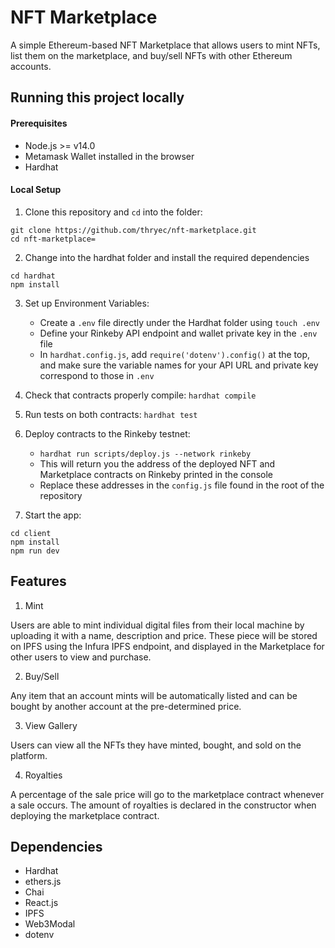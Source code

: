 # NFT Marketplace

A simple Ethereum-based NFT Marketplace that allows users to mint NFTs, list them on the marketplace, and buy/sell NFTs with other Ethereum accounts.

## Running this project locally

#### Prerequisites

-   Node.js >= v14.0
-   Metamask Wallet installed in the browser
-   Hardhat

#### Local Setup

1. Clone this repository and `cd` into the folder:

```
git clone https://github.com/thryec/nft-marketplace.git
cd nft-marketplace=
```

2. Change into the hardhat folder and install the required dependencies

```
cd hardhat
npm install
```

3. Set up Environment Variables:

    - Create a `.env` file directly under the Hardhat folder using `touch .env`
    - Define your Rinkeby API endpoint and wallet private key in the `.env` file
    - In `hardhat.config.js`, add `require('dotenv').config()` at the top, and make sure the variable names for your API URL and private key correspond to those in `.env`

4. Check that contracts properly compile: `hardhat compile`
5. Run tests on both contracts: `hardhat test`

6. Deploy contracts to the Rinkeby testnet:

    - `hardhat run scripts/deploy.js --network rinkeby`
    - This will return you the address of the deployed NFT and Marketplace contracts on Rinkeby printed in the console
    - Replace these addresses in the `config.js` file found in the root of the repository

7. Start the app:

```
cd client
npm install
npm run dev
```

## Features

1. Mint

Users are able to mint individual digital files from their local machine by uploading it with a name, description and price. These piece will be stored on IPFS using the Infura IPFS endpoint, and displayed in the Marketplace for other users to view and purchase.

2. Buy/Sell

Any item that an account mints will be automatically listed and can be bought by another account at the pre-determined price.

3. View Gallery

Users can view all the NFTs they have minted, bought, and sold on the platform.

4. Royalties

A percentage of the sale price will go to the marketplace contract whenever a sale occurs. The amount of royalties is declared in the constructor when deploying the marketplace contract.

## Dependencies

-   Hardhat
-   ethers.js
-   Chai
-   React.js
-   IPFS
-   Web3Modal
-   dotenv
